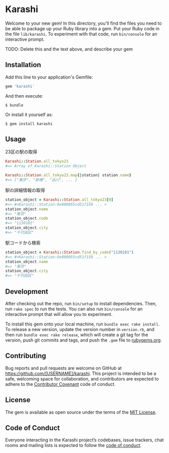 # Karashi

Welcome to your new gem! In this directory, you'll find the files you need to be able to package up your Ruby library into a gem. Put your Ruby code in the file `lib/karashi`. To experiment with that code, run `bin/console` for an interactive prompt.

TODO: Delete this and the text above, and describe your gem

## Installation

Add this line to your application's Gemfile:

```ruby
gem 'karashi'
```

And then execute:

    $ bundle

Or install it yourself as:

    $ gem install karashi

## Usage

23区の駅の取得
```ruby
Karashi::Station.all_tokyo23
#=> Array of Karashi::Station Object

Karashi::Station.all_tokyo23.map{|station| station.name}
#=> ["東京", "新橋", "品川", ... ]
```

駅の詳細情報の取得
```ruby
station_object = Karashi::Station.all_tokyo23[0]
#=> #<Karashi::Station:0x000055cd51f158 ... >
station_object.name
#=> "東京"
station_object.code
#=> "1130101"
station_object.city
#=> "千代田区"
```

駅コードから検索
```ruby
station_object = Karashi::Station.find_by_code("1130101")
#=> #<Karashi::Station:0x000055cd51f158 ... >
station_object.name
#=> "東京"
station_object.city
#=> "千代田区"
```

## Development

After checking out the repo, run `bin/setup` to install dependencies. Then, run `rake spec` to run the tests. You can also run `bin/console` for an interactive prompt that will allow you to experiment.

To install this gem onto your local machine, run `bundle exec rake install`. To release a new version, update the version number in `version.rb`, and then run `bundle exec rake release`, which will create a git tag for the version, push git commits and tags, and push the `.gem` file to [rubygems.org](https://rubygems.org).

## Contributing

Bug reports and pull requests are welcome on GitHub at https://github.com/[USERNAME]/karashi. This project is intended to be a safe, welcoming space for collaboration, and contributors are expected to adhere to the [Contributor Covenant](http://contributor-covenant.org) code of conduct.

## License

The gem is available as open source under the terms of the [MIT License](http://opensource.org/licenses/MIT).

## Code of Conduct

Everyone interacting in the Karashi project’s codebases, issue trackers, chat rooms and mailing lists is expected to follow the [code of conduct](https://github.com/[USERNAME]/karashi/blob/master/CODE_OF_CONDUCT.md).
